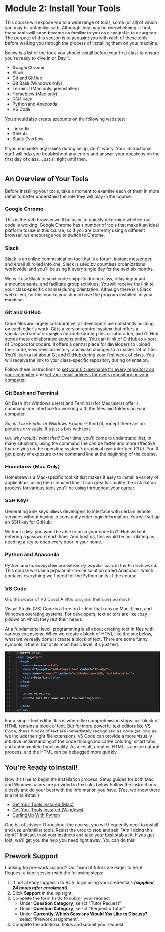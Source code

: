 # Module 2: Install Your Tools

This course will expose you to a wide range of tools, some (or all) of which you may be unfamiliar with. Although they may be overwhelming at first, these tools will soon become as familiar to you as a scalpel is to a surgeon. The purpose of this section is to acquaint you with each of these tools before walking you through the process of installing them on your machine.

Below is a list of the tools you should install before your first class to ensure you're ready to dive in on Day 1.

- Google Chrome
- Slack
- Git and GitHub
- Git Bash \(Windows only\)
- Terminal \(Mac only; preinstalled)
- Homebrew (Mac only)
- SSH Keys
- Python and Anaconda
- VS Code

You should also create accounts on the following websites:

- LinkedIn
- GitHub
- Stack Overflow

If you encounter any issues during setup, don't worry. Your instructional staff will help you troubleshoot any errors and answer your questions on the first day of class. Just sit tight until then.

---

## An Overview of Your Tools

Before installing your tools, take a moment to examine each of them in more detail to better understand the role they will play in the course.

### Google Chrome

This is the web browser we'll be using to quickly determine whether our code is working. Google Chrome has a number of tools that make it an ideal platform to use in this course, so if you are currently using a different browser, we encourage you to switch to Chrome.

### Slack

Slack is an online communication tool that is a forum, instant messenger, and email all rolled into one. Slack is used by countless organizations worldwide, and you'll be using it every single day for the next six months.

We will use Slack to send code snippets during class, relay important announcements, and facilitate group activities. You will receive the link to your class-specific channel during orientation. Although there is a Slack web client, for this course you should have the program installed on your machine.

### Git and GitHub

Code files are largely collaborative, as developers are constantly building on each other's work. Git is a version-control system that offers a specialized set of strategies for orchestrating this collaboration, and GitHub stores these collaborative actions online. You can think of GitHub as a sort of Dropbox for coders. It offers a central place for developers to upload their code, view revision history, and make changes to a master set of files. You'll learn a lot about Git and GitHub during your first week of class. You will receive the link to your class-specific repository during orientation.

Follow these instructions to [set your Git username for every repository on your computer](https://help.github.com/articles/setting-your-username-in-git/) and [set your email address for every repository on your computer](https://help.github.com/articles/setting-your-commit-email-address-in-git/).

### Git Bash and Terminal

Git Bash (for Windows users) and Terminal (for Mac users) offer a command-line interface for working with the files and folders on your computer.

_So, is it like Finder or Windows Explorer?_ Kind of, except there are no pictures or visuals. It's just a box with text.

_Uh, why would I want that?_ Over time, you'll come to understand that, in many situations, using the command line can be faster and more effective than relying on the operating system's graphical user interface (GUI). You'll get plenty of exposure to the command line at the beginning of the course.

### Homebrew \(Mac Only\)

Homebrew is a Mac-specific tool kit that makes it easy to install a variety of applications using the command line. It can greatly simplify the installation process for various tools you'll be using throughout your career.

### SSH Keys

Generating SSH keys allows developers to interface with certain remote services without having to constantly enter login information. You will set up an SSH key for GitHub.

Without a key, you won’t be able to push your code to GitHub without entering a password each time. And trust us, this would be as irritating as needing a key to open every door in your home.

### Python and Anaconda

Python and its ecosystem are extremely popular tools in the FinTech world. This course will use a popular all-in-one solution called Anaconda, which contains everything we'll need for the Python units of the course.


### VS Code

Oh, the power of VS Code! A little program that does so much!

Visual Studio (VS) Code is a free text editor that runs on Mac, Linux, and Windows operating systems. For developers, text editors are like cozy pillows on which they rest their heads.

At a fundamental level, programming is all about creating text in files with various extensions. When we create a block of HTML like the one below, what we've really done is create a block of text. There are some funny symbols in there, but at its most basic level, it's just text.

![VSCodeWebsite](assets/MachineReady-VSCode.png)

For a simple text editor, this is where the comprehension stops: our block of HTML remains a block of text. But for more powerful text editors like VS Code, these blocks of text are immediately recognized as code (as long as we include the right file extension). VS Code can provide a more visually intuitive understanding of the code through indicative coloring, smart tabs, and autocomplete functionality. As a result, creating HTML is a more natural process, and the HTML can be debugged more quickly.

## You're Ready to Install!

Now it's time to begin the installation process. Setup guides for both Mac and Windows users are provided in the links below. Follow the instructions closely and do your best with the information you have. (Yes, we know there is a lot to install.)

- [Get Your Tools Installed (Mac)](get-yo-tools-installed-on-mac.md)
- [Get Your Tools Installed (Windows)](get-yo-tools-installed-on-windows.md)
- [Curling Up With Python](curling-up-with-python.md)

One bit of advice: Throughout the course, you will frequently need to install and use unfamiliar tools. Resist the urge to stop and ask, "Am I doing this right?" Instead, trust your instincts and take your best stab at it. If you get lost, we'll get you the help you need right away. You can do this!


## Prework Support

Looking for pre-work support? Our team of tutors are eager to help! Request a tutor session with the following steps:

1. If not already logged in to BCS, login using your credentials ***(supplied 24 hours after enrollment).***
2. Click **Support** in the top right.
3. Complete the form fields to submit your request:
   * Under **Question Category**, select "Tutor Request”
   * Under **Question Category**, select "Request a Tutor”
   * Under **Currently, Which Sessions Would You Like to Discuss?**, select “Prework assignment”. 
4. Complete the additional fields and submit your request. 